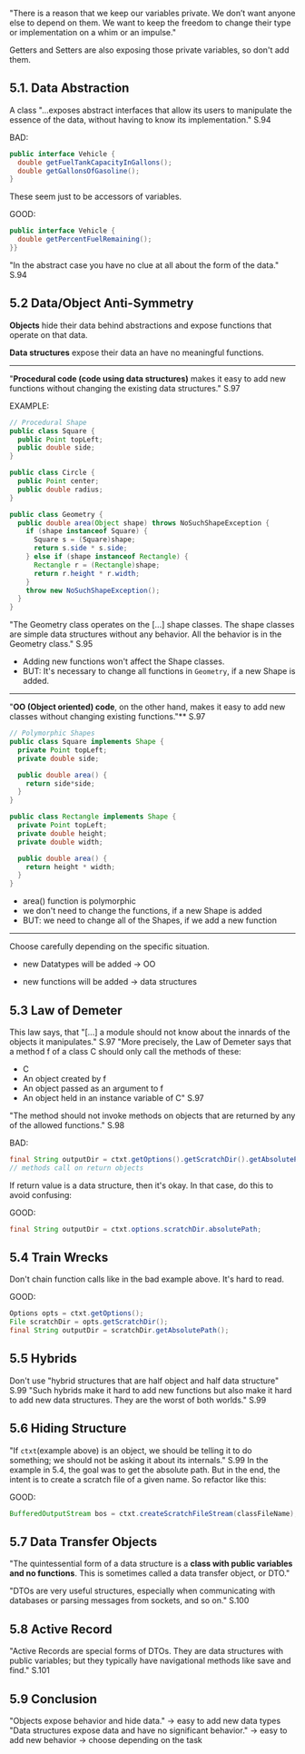 "There is a reason that we keep our variables private. We don’t want anyone else to depend on them. We want to keep the freedom to change their type or implementation on a whim or an impulse."

Getters and Setters are also exposing those private variables, so don't add them.

## 5.1. Data Abstraction
A class "...exposes abstract interfaces that allow its users to manipulate the essence of the data, without having to know its implementation." S.94

BAD:

```java 
public interface Vehicle {
  double getFuelTankCapacityInGallons(); 
  double getGallonsOfGasoline();
}
```

These seem just to be accessors of variables.

GOOD:

```java 
public interface Vehicle {
  double getPercentFuelRemaining();
}}
```

"In the abstract case you have no clue at all about the form of the data." S.94

## 5.2 Data/Object Anti-Symmetry
**Objects** hide their data behind abstractions and expose functions that operate on that data.

**Data structures** expose their data an have no meaningful functions.
_______________________________
"**Procedural code (code using data structures)** makes it easy to add new functions without changing the existing data structures." S.97

EXAMPLE:
```java 
// Procedural Shape
public class Square { 
  public Point topLeft; 
  public double side;
}

public class Circle { 
  public Point center;
  public double radius;
} 

public class Geometry {
  public double area(Object shape) throws NoSuchShapeException {
    if (shape instanceof Square) {
      Square s = (Square)shape; 
      return s.side * s.side;
    } else if (shape instanceof Rectangle) {
      Rectangle r = (Rectangle)shape; 
      return r.height * r.width;
    }
    throw new NoSuchShapeException(); 
  }
}
```

"The Geometry class operates on the [...] shape classes. The shape classes are simple data structures without any behavior. All the behavior is in the Geometry class." S.95

- Adding new functions won't affect the Shape classes. 
- BUT: It's necessary to change all functions in ```Geometry```, if a new Shape is added.
_______________________

"**OO (Object oriented) code**, on the other hand, makes it easy to add new classes without changing existing functions."** S.97


```Java
// Polymorphic Shapes
public class Square implements Shape {
  private Point topLeft;
  private double side;

  public double area() { 
    return side*side;
  } 
}

public class Rectangle implements Shape { 
  private Point topLeft;
  private double height;
  private double width;

  public double area() { 
    return height * width;
  }
}

```
- area() function is polymorphic
- we don't need to change the functions, if a new Shape is added
- BUT: we need to change all of the Shapes, if we add a new function
__________________
Choose carefully depending on the specific situation. 

- new Datatypes will be added -> OO

- new functions will be added -> data structures

## 5.3 Law of Demeter
This law says, that "[...] a module should not know about the innards of the objects it manipulates." S.97
"More precisely, the Law of Demeter says that a method f of a class C should only call the methods of these:
- C
- An object created by f
- An object passed as an argument to f
- An object held in an instance variable of C" S.97

"The method should not invoke methods on objects that are returned by any of the allowed functions." S.98

BAD: 
```Java
final String outputDir = ctxt.getOptions().getScratchDir().getAbsolutePath();
// methods call on return objects
```
If return value is a data structure, then it's okay. In that case, do this to avoid confusing:

GOOD:
```Java
final String outputDir = ctxt.options.scratchDir.absolutePath;
```

## 5.4 Train Wrecks
Don't chain function calls like in the bad example above. It's hard to read.

GOOD:
```Java
Options opts = ctxt.getOptions();
File scratchDir = opts.getScratchDir();
final String outputDir = scratchDir.getAbsolutePath();
```

## 5.5 Hybrids
Don't use "hybrid structures that are half object and half data structure" S.99
"Such hybrids make it hard to add new functions but also make it hard to add new data
structures. They are the worst of both worlds." S.99

## 5.6 Hiding Structure
"If ```ctxt```(example above) is an object, we should be telling it to do something; we should not be asking it about its internals." S.99
In the example in 5.4, the goal was to get the absolute path. But in the end, the intent is to create a scratch file of a given name. So refactor like this:

GOOD:
```Java
BufferedOutputStream bos = ctxt.createScratchFileStream(classFileName);
```

## 5.7 Data Transfer Objects
"The quintessential form of a data structure is a **class with public variables and no functions**. This is sometimes called a data transfer object, or DTO."

"DTOs are very useful structures, especially when communicating with databases or parsing messages from sockets, and so on." S.100

## 5.8 Active Record
"Active Records are special forms of DTOs. They are data structures with public variables; but they typically have navigational methods like save and find." S.101 

## 5.9 Conclusion
"Objects expose behavior and hide data." -> easy to add new data types
"Data structures expose data and have no significant behavior." -> easy to add new behavior
-> choose depending on the task